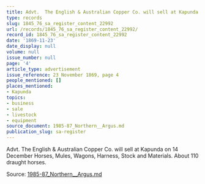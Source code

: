 ```yaml
---
title: Advt.  The English & Australian Copper Co. will sell at Kapunda on 14 December
type: records
slug: 1845_76_sa_register_content_22992
url: /records/1845_76_sa_register_content_22992/
record_id: 1845_76_sa_register_content_22992
date: '1869-11-23'
date_display: null
volume: null
issue_number: null
page: '4'
article_type: advertisement
issue_reference: 23 November 1869, page 4
people_mentioned: []
places_mentioned:
- Kapunda
topics:
- business
- sale
- livestock
- equipment
source_document: 1985-87_Northern__Argus.md
publication_slug: sa-register
---
```


Advt.  The English & Australian Copper Co. will sell at Kapunda on 14 December Horses, Mules, Wagons, Harness, Stock and Materials.  About 110 draught horses.

Source: [1985-87_Northern__Argus.md](/downloads/markdown/1985-87_Northern__Argus.md)
